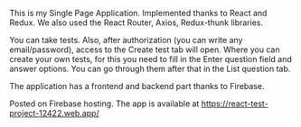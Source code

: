 This is my Single Page Application. Implemented thanks to React and Redux.
We also used the React Router, Axios, Redux-thunk libraries.

You can take tests. Also, after authorization (you can write any email/password), access to the Create test tab will open. Where you can create your own tests, for this you need to fill in the Enter question field and answer options. You can go through them after that in the List question tab.

The application has a frontend and backend part thanks to Firebase.

Posted on Firebase hosting. The app is available at https://react-test-project-12422.web.app/
